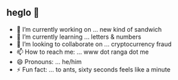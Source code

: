 ## heglo 👋

- 🔭 I’m currently working on ... new kind of sandwich
- 🌱 I’m currently learning ... letters & numbers
- 👯 I’m looking to collaborate on ... cryptocurrency fraud
- 📫 How to reach me: ... www dot ranga dot me
- 😄 Pronouns: ... he/him
- ⚡ Fun fact: ... to ants, sixty seconds feels like a minute
